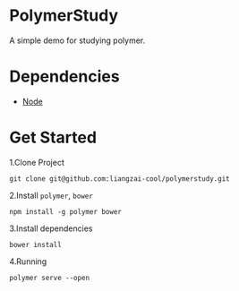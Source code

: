 # PolymerStudy
A simple demo for studying polymer.
# Dependencies
- [Node](https://nodejs.org/)

# Get Started
1.Clone Project
```shell
git clone git@github.com:liangzai-cool/polymerstudy.git
```
2.Install `polymer`, `bower`
```
npm install -g polymer bower
```
3.Install dependencies
```
bower install
```
4.Running
```
polymer serve --open
```
